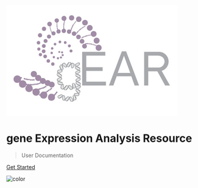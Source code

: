 ![logo](_media/logo_inverted.png)

# gene Expression Analysis Resource

> User Documentation

[Get Started](#gEAR)

<!-- background color -->
![color](#ffffff)